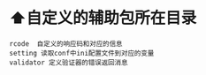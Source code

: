 # ⬆️自定义的辅助包所在目录
    rcode  自定义的响应码和对应的信息
    setting 读取conf中ini配置文件到对应的变量
    validator 定义验证器的错误返回消息
     
